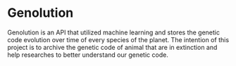 # Genolution
Genolution is an API that utilized machine learning and stores the genetic code evolution over time of every species of the planet. The intention of this project is to archive the genetic code of animal that are in extinction and help researches to better understand our genetic code. 
